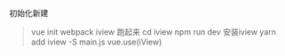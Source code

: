 初始化新建
>vue init webpack iview
跑起来
  cd iview
  npm run dev
安装iview
>yarn add iview -S
main.js
  vue.use(iView)